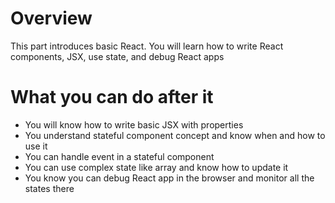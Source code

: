 
# Overview

This part introduces basic React. You will learn how to write React components, JSX, use state, and debug React apps

# What you can do after it

- You will know how to write basic JSX with properties
- You understand stateful component concept and know when and how to use it
- You can handle event in a stateful component
- You can use complex state like array and know how to update it
- You know you can debug React app in the browser and monitor all the states there


